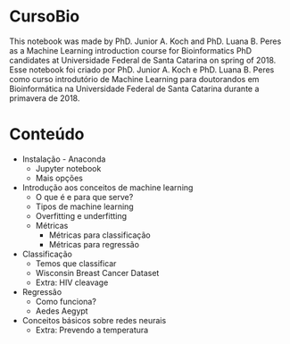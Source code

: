 # CursoBio

This notebook was made by PhD. Junior A. Koch and PhD. Luana B. Peres as a Machine Learning introduction course for Bioinformatics PhD candidates at Universidade Federal de Santa Catarina on spring of 2018.  
Esse notebook foi criado por PhD. Junior A. Koch e PhD. Luana B. Peres como curso introdutório de Machine Learning para doutorandos em Bioinformática na Universidade Federal de Santa Catarina durante a primavera de 2018.

# Conteúdo
-  Instalação - Anaconda
    -  Jupyter notebook
    -  Mais opções
-  Introdução aos conceitos de machine learning
    -  O que é e para que serve?
    -  Tipos de machine learning
    -  Overfitting e underfitting
    -  Métricas
        -  Métricas para classificação
        -  Métricas para regressão
-  Classificação
    -  Temos que classificar
    -  Wisconsin Breast Cancer Dataset
    -  Extra: HIV cleavage
-  Regressão
    -  Como funciona?
    -  Aedes Aegypt
-  Conceitos básicos sobre redes neurais
    - Extra: Prevendo a temperatura
